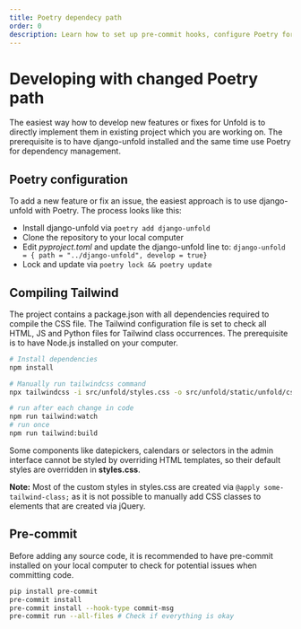 ```yaml
---
title: Poetry dependecy path
order: 0
description: Learn how to set up pre-commit hooks, configure Poetry for development, and compile Tailwind CSS styles for Unfold theme development.
---
```


# Developing with changed Poetry path

The easiest way how to develop new features or fixes for Unfold is to directly implement them in existing project which you are working on. The prerequisite is to have django-unfold installed and the same time use Poetry for dependency management.

## Poetry configuration

To add a new feature or fix an issue, the easiest approach is to use django-unfold with Poetry. The process looks like this:

- Install django-unfold via `poetry add django-unfold`
- Clone the repository to your local computer
- Edit _pyproject.toml_ and update the django-unfold line to: `django-unfold = { path = "../django-unfold", develop = true}`
- Lock and update via `poetry lock && poetry update`

## Compiling Tailwind

The project contains a package.json with all dependencies required to compile the CSS file. The Tailwind configuration file is set to check all HTML, JS and Python files for Tailwind class occurrences. The prerequisite is to have Node.js installed on your computer.

```bash
# Install dependencies
npm install

# Manually run tailwindcss command
npx tailwindcss -i src/unfold/styles.css -o src/unfold/static/unfold/css/styles.css --watch --minify

# run after each change in code
npm run tailwind:watch
# run once
npm run tailwind:build
```

Some components like datepickers, calendars or selectors in the admin interface cannot be styled by overriding HTML templates, so their default styles are overridden in **styles.css**.

**Note:** Most of the custom styles in styles.css are created via `@apply some-tailwind-class;` as it is not possible to manually add CSS classes to elements that are created via jQuery.

## Pre-commit

Before adding any source code, it is recommended to have pre-commit installed on your local computer to check for potential issues when committing code.

```bash
pip install pre-commit
pre-commit install
pre-commit install --hook-type commit-msg
pre-commit run --all-files # Check if everything is okay
```
